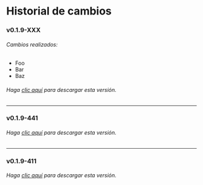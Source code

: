 # Historial de cambios

### v0.1.9-XXX
###### Cambios realizados:
* Foo
* Bar
* Baz

###### Haga [clic aquí](https://github.com/surixArg/tador/tree/main/v0.1.9-XXX) para descargar esta versión.

---

### v0.1.9-441
###### Haga [clic aquí](https://github.com/surixArg/tador/tree/main/v0.1.9-441) para descargar esta versión.

---

### v0.1.9-411
###### Haga [clic aquí](https://github.com/surixArg/tador/tree/main/v0.1.9-411) para descargar esta versión.
